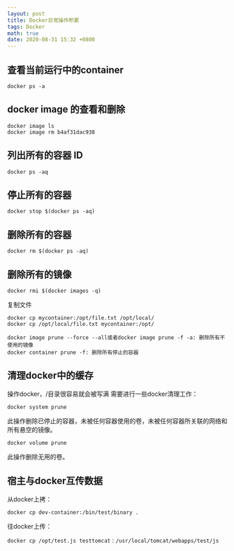 ```yaml
---
layout: post
title: Docker日常操作积累
tags: Docker
math: true
date: 2020-08-31 15:32 +0800
---
```


## 查看当前运行中的container
```shell
docker ps -a
```

## docker image 的查看和删除
```shell
docker image ls
docker image rm b4af31dac938
```


## 列出所有的容器 ID
```shell
docker ps -aq
```
## 停止所有的容器
```shell
docker stop $(docker ps -aq)
```
## 删除所有的容器
```shell
docker rm $(docker ps -aq)
```

## 删除所有的镜像
```shell
docker rmi $(docker images -q)
```

复制文件
```shell
docker cp mycontainer:/opt/file.txt /opt/local/
docker cp /opt/local/file.txt mycontainer:/opt/

docker image prune --force --all或者docker image prune -f -a: 删除所有不使用的镜像
docker container prune -f: 删除所有停止的容器
```

## 清理docker中的缓存
操作docker，/目录很容易就会被写满
需要进行一些docker清理工作：
```shell
docker system prune
```
此操作删除已停止的容器，未被任何容器使用的卷，未被任何容器所关联的网络和所有悬空的镜像。
```shell
docker volume prune
```
此操作删除无用的卷。


## 宿主与docker互传数据
从docker上拷：
```shell
docker cp dev-container:/bin/test/binary .
```
往docker上传：
```shell
docker cp /opt/test.js testtomcat：/usr/local/tomcat/webapps/test/js